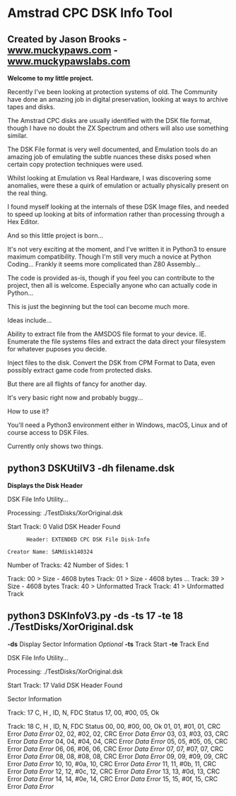 # Amstrad CPC DSK Info Tool

## Created by Jason Brooks - www.muckypaws.com - www.muckypawslabs.com

**Welcome to my little project.**

Recently I've been looking at protection systems of old.  The Community have done an amazing job in digital preservation, looking at ways to archive tapes and disks.

The Amstrad CPC disks are usually identified with the DSK file format, though I have no doubt the ZX Spectrum and others will also use something similar.

The DSK File format is very well documented, and Emulation tools do an amazing job of emulating the subtle nuances these disks posed when certain copy protection techniques were used.

Whilst looking at Emulation vs Real Hardware, I was discovering some anomalies, were these a quirk of emulation or actually physically present on the real thing.

I found myself looking at the internals of these DSK Image files, and needed to speed up looking at bits of information rather than processing through a Hex Editor.

And so this little project is born... 

It's not very exciting at the moment, and I've written it in Python3 to ensure maximum compatibility.  Though I'm still very much a novice at Python Coding... Frankly it seems more complicated than Z80 Assembly...

The code is provided as-is, though if you feel you can contribute to the project, then all is welcome.  Especially anyone who can actually code in Python... 

This is just the beginning but the tool can become much more.

Ideas include...

Ability to extract file from the AMSDOS file format to your device.  IE. Enumerate the file systems files and extract the data direct your filesystem for whatever puposes you decide.

Inject files to the disk.
Convert the DSK from CPM Format to Data, even possibly extract game code from protected disks.

But there are all flights of fancy for another day.

It's very basic right now and probably buggy...

How to use it?

You'll need a Python3 environment either in Windows, macOS, Linux and of course access to DSK Files.

Currently only shows two things.

## python3 DSKUtilV3 -dh filename.dsk

**Displays the Disk Header**

DSK File Info Utility...

Processing: ./TestDisks/XorOriginal.dsk

Start Track: 0
Valid DSK Header Found

          Header: EXTENDED CPC DSK File Disk-Info

    Creator Name: SAMdisk140324
Number of Tracks: 42
 Number of Sides: 1

Track: 00 > Size - 4608 bytes
Track: 01 > Size - 4608 bytes
...
Track: 39 > Size - 4608 bytes
Track: 40 > Unformatted Track
Track: 41 > Unformatted Track

## python3 DSKInfoV3.py -ds -ts 17 -te 18 ./TestDisks/XorOriginal.dsk

**-ds** Display Sector Information
*Optional*
**-ts** Track Start
**-te** Track End

DSK File Info Utility...

Processing: ./TestDisks/XorOriginal.dsk

Start Track: 17
Valid DSK Header Found

Sector Information


Track: 17
 C, H ,  ID,  N, FDC Status
17, 00, #00, 05, Ok

Track: 18
 C, H ,  ID,  N, FDC Status
00, 00, #00, 00, Ok
01, 01, #01, 01, CRC Error *Data Error* 
02, 02, #02, 02, CRC Error *Data Error* 
03, 03, #03, 03, CRC Error *Data Error* 
04, 04, #04, 04, CRC Error *Data Error* 
05, 05, #05, 05, CRC Error *Data Error* 
06, 06, #06, 06, CRC Error *Data Error* 
07, 07, #07, 07, CRC Error *Data Error* 
08, 08, #08, 08, CRC Error *Data Error* 
09, 09, #09, 09, CRC Error *Data Error* 
10, 10, #0a, 10, CRC Error *Data Error* 
11, 11, #0b, 11, CRC Error *Data Error* 
12, 12, #0c, 12, CRC Error *Data Error* 
13, 13, #0d, 13, CRC Error *Data Error* 
14, 14, #0e, 14, CRC Error *Data Error* 
15, 15, #0f, 15, CRC Error *Data Error* 


